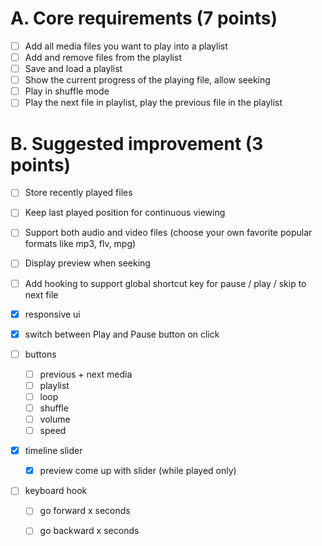 # A. Core requirements (7 points)

- [ ] Add all media files you want to play into a playlist
- [ ] Add and remove files from the playlist
- [ ] Save and load a playlist
- [ ] Show the current progress of the playing file, allow seeking
- [ ] Play in shuffle mode
- [ ] Play the next file in playlist, play the previous file in the playlist

# B. Suggested improvement (3 points)

- [ ] Store recently played files
- [ ] Keep last played position for continuous viewing
- [ ] Support both audio and video files (choose your own favorite popular formats like mp3, flv, mpg)
- [ ] Display preview when seeking
- [ ] Add hooking to support global shortcut key for pause / play / skip to next file



- [x] responsive ui
- [x] switch between Play and Pause button on click
- [ ] buttons
  - [ ] previous + next media
  - [ ] playlist
  - [ ] loop 
  - [ ] shuffle
  - [ ] volume
  - [ ] speed
- [x] timeline slider
  - [x] preview come up with slider (while played only)
- [ ] keyboard hook
  - [ ] go forward x seconds
  - [ ] go backward x seconds

